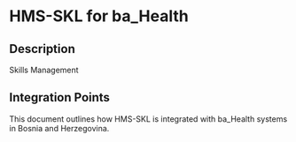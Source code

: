 # HMS-SKL for ba_Health

## Description

Skills Management

## Integration Points

This document outlines how HMS-SKL is integrated with ba_Health systems in Bosnia and Herzegovina.
